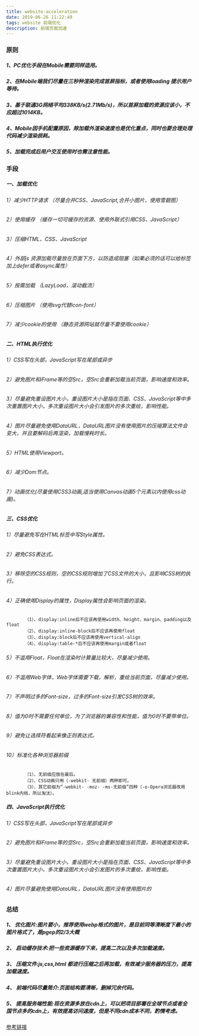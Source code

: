 ```yaml
---
title: website-acceleration
date: 2019-06-26 11:22:49
tags: website 前端优化
description: 前端页面加速
---
```

### 原则
##### 1、PC优化手段在Mobile需要同样适用。
##### 2、在Mobile端我们尽量在三秒种渲染完成首屏指标，或者使用loading 提示用户等待。
##### 3、基于联通3G网络平均338KB/s(2.71Mb/s)，所以首屏加载的资源应该小，不应超过1014KB。
##### 4、Mobile因手机配置原因，除加载外渲染速度也是优化重点，同时也要合理处理代码减少渲染损耗。
##### 5、加载完成后用户交互使用时也需注意性能。

### 手段
##### 一、加载优化
###### 1）减少HTTP请求 （尽量合并CSS、JavaScript,合并小图片，使用雪碧图）
###### 2）使用缓存 （缓存一切可缓存的资源、使用外联式引用CSS、JavaScript）
###### 3）压缩HTML、CSS、JavaScript
###### 4）外部js 资源加载尽量放在页面下方，以防造成阻塞（如果必须的话可以给标签加上defer或者async属性）
###### 5）按需加载 （LazyLoad，滚动截流）
###### 6）压缩图片 （使用svg代替icon-font）
###### 7）减少cookie的使用 （静态资源网站就尽量不要使用cookie）

##### 二、HTML执行优化
###### 1）CSS写在头部，JavaScript写在尾部或异步
###### 2）避免图片和iFrame等的空Src，空Src会重新加载当前页面，影响速度和效率。
###### 3）尽量避免重设图片大小，重设图片大小是指在页面、CSS、JavaScript等中多次重置图片大小，多次重设图片大小会引发图片的多次重绘，影响性能。
###### 4）图片尽量避免使用DataURL，DataURL图片没有使用图片的压缩算法文件会变大，并且要解码后再渲染，加载慢耗时长。
###### 5）HTML使用Viewport。
###### 6）减少Dom节点。
###### 7）动画优化(尽量使用CSS3动画,适当使用Canvas动画5个元素以内使用css动画)。

##### 三、CSS优化
###### 1）尽量避免写在HTML标签中写Style属性。
###### 2）避免CSS表达式。
###### 3）移除空的CSS规则，空的CSS规则增加了CSS文件的大小，且影响CSS树的执行。
###### 4）正确使用Display的属性，Display属性会影响页面的渲染。
           （1）、display:inline后不应该再使用width、height、margin、padding以及float
           （2）、display:inline-block后不应该再使用float
           （3）、display:block后不应该再使用vertical-align
           （4）、display:table-*后不应该再使用margin或者float
###### 5）不滥用Float，Float在渲染时计算量比较大，尽量减少使用。
###### 6）不滥用Web字体，Web字体需要下载，解析，重绘当前页面，尽量减少使用。
###### 7）不声明过多的Font-size，过多的Font-size引发CSS树的效率。
###### 8）值为0时不需要任何单位，为了浏览器的兼容性和性能，值为0时不要带单位。          
###### 9）避免让选择符看起来像正则表达式。          
###### 10）标准化各种浏览器前缀         
           （1）、无前缀应放在最后。
           （2）、CSS动画只用（-webkit- 无前缀）两种即可。
           （3）、其它前缀为“-webkit- -moz- -ms-无前缀”四种（-o-Opera浏览器改用blink内核，所以淘汰）。
           
##### 四、JavaScript执行优化
###### 1）CSS写在头部，JavaScript写在尾部或异步
###### 2）避免图片和iFrame等的空Src，空Src会重新加载当前页面，影响速度和效率。
###### 3）尽量避免重设图片大小，重设图片大小是指在页面、CSS、JavaScript等中多次重置图片大小，多次重设图片大小会引发图片的多次重绘，影响性能。
###### 4）图片尽量避免使用DataURL，DataURL图片没有使用图片的     

### 总结
##### 1、 优化图片:图片要小，推荐使用webp格式的图片，是目前同等清晰度下最小的图片格式了，是pgep的2/3大概
##### 2、 启动缓存技术:把一些资源缓存下来，提高二次以及多次加载速度。
##### 3、 压缩文件:js,css,html 都进行压缩之后再加载，有效减少服务器的压力，提高加载速度。
##### 4、 前端代码尽量简介:页面结构要清晰，删掉冗余代码。
##### 5、 提高服务端性能:现在资源多放在cdn上，可以把项目部署在全球节点或者全国节点多的cdn上，有效提高访问速度，但是不同cdn成本不同，酌情考虑。


[参考链接](https://www.cnblogs.com/sese/p/5129192.html)
